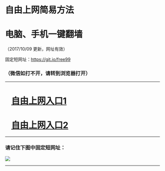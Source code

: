 ﻿# 自由上网简易方法

# 电脑、手机一键翻墙

（2017/10/09 更新，网址有效）

固定短网址：https://git.io/free99

### （微信如打不开，请转到浏览器打开）


***





# &nbsp;&nbsp; <a href="http://ft1006815056.fwq-tz-1001.info/fwqtz01.html?t=100900117529 " target="_blank">自由上网入口1</a>
# &nbsp;&nbsp; <a href="http://ft437110060.fwq-tz-1002.info/fwqtz02.html?t=100900130249 " target="_blank">自由上网入口2</a>
***

### 请记住下图中固定短网址：

<img src="https://s3-us-west-2.amazonaws.com/fwq-1001/yjfq-20170905okok.png" /> 


***

